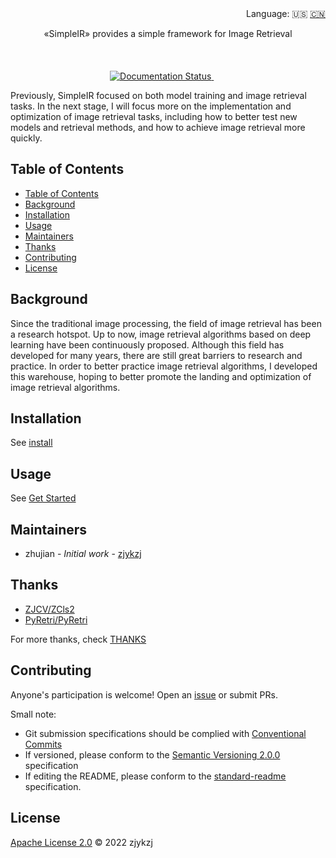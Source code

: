 <div align="right">
  Language:
    🇺🇸
  <a title="Chinese" href="./README.zh-CN.md">🇨🇳</a>
</div>

<div align="center"><a title="" href="https://github.com/zjykzj/SimpleIR"><img align="center" src="./imgs/SimpleIR.png" alt=""></a></div>

<p align="center">
  «SimpleIR» provides a simple framework for Image Retrieval
<br>
<br>
  <a href="https://github.com/RichardLitt/standard-readme"><img src="https://img.shields.io/badge/standard--readme-OK-green.svg?style=flat-square" alt=""></a>
  <a href="https://conventionalcommits.org"><img src="https://img.shields.io/badge/Conventional%20Commits-1.0.0-yellow.svg" alt=""></a>
  <a href="http://commitizen.github.io/cz-cli/"><img src="https://img.shields.io/badge/commitizen-friendly-brightgreen.svg" alt=""></a>
  <a href="https://libraries.io/pypi/simpleir"><img src="https://img.shields.io/librariesio/github/zjykzj/SimpleIR" alt=""></a>
<br>
  <a href="https://pypi.org/project/simpleir/"><img src="https://img.shields.io/badge/PYPI-simpleir-brightgreen" alt=""></a>
  <a href="https://pypi.org/project/simpleir/"><img src="https://img.shields.io/pypi/pyversions/simpleir" alt=""></a>
  <a href="https://pypi.org/project/simpleir/"><img src="https://img.shields.io/pypi/v/simpleir" alt=""></a>
  <a href="https://pypi.org/project/simpleir/"><img src="https://img.shields.io/pypi/l/simpleir" alt=""></a>
  <a href="https://pypi.org/project/simpleir/"><img src="https://img.shields.io/pypi/dd/simpleir?style=plastic" alt=""></a>
<br>
  <a href='https://zcls2.readthedocs.io/en/latest/?badge=latest'>
      <img src='https://readthedocs.org/projects/simpleir/badge/?version=latest' alt='Documentation Status' />
  </a>
  <a href="https://github.com/zjykzj/SimpleIR"><img src="https://img.shields.io/github/v/tag/zjykzj/simpleir" alt=""></a>
  <a href="https://github.com/zjykzj/SimpleIR"><img src="https://img.shields.io/github/repo-size/zjykzj/simpleir" alt=""></a>
  <a href="https://github.com/zjykzj/SimpleIR"><img src="https://img.shields.io/github/forks/zjykzj/simpleir?style=social" alt=""></a>
  <a href="https://github.com/zjykzj/SimpleIR"><img src="https://img.shields.io/github/stars/zjykzj/simpleir?style=social" alt=""></a>
  <a href="https://github.com/zjykzj/SimpleIR"><img src="https://img.shields.io/github/downloads/zjykzj/simpleir/total" alt=""></a>
  <a href="https://github.com/zjykzj/SimpleIR"><img src="https://img.shields.io/github/commit-activity/y/zjykzj/simpleir" alt=""></a>
</p>

Previously, SimpleIR focused on both model training and image retrieval tasks. In the next stage, I will focus more on the implementation and optimization of image retrieval tasks, including how to better test new models and retrieval methods, and how to achieve image retrieval more quickly.

## Table of Contents

- [Table of Contents](#table-of-contents)
- [Background](#background)
- [Installation](#installation)
- [Usage](#usage)
- [Maintainers](#maintainers)
- [Thanks](#thanks)
- [Contributing](#contributing)
- [License](#license)

## Background

Since the traditional image processing, the field of image retrieval has been a research hotspot. Up to now, image
retrieval algorithms based on deep learning have been continuously proposed. Although this field has developed for many
years, there are still great barriers to research and practice. In order to better practice image retrieval algorithms,
I developed this warehouse, hoping to better promote the landing and optimization of image retrieval algorithms.

## Installation

See [install](https://simpleir.readthedocs.io/en/latest/install/)

## Usage

See [Get Started](https://simpleir.readthedocs.io/en/latest/get-started/)

## Maintainers

* zhujian - *Initial work* - [zjykzj](https://github.com/zjykzj)

## Thanks

* [ZJCV/ZCls2](https://github.com/ZJCV/ZCls2)
* [PyRetri/PyRetri](https://github.com/PyRetri/PyRetri)

For more thanks, check [THANKS](THANKS.md)

## Contributing

Anyone's participation is welcome! Open an [issue](https://github.com/zjykzj/SimpleIR/issues) or submit PRs.

Small note:

* Git submission specifications should be complied
  with [Conventional Commits](https://www.conventionalcommits.org/en/v1.0.0-beta.4/)
* If versioned, please conform to the [Semantic Versioning 2.0.0](https://semver.org) specification
* If editing the README, please conform to the [standard-readme](https://github.com/RichardLitt/standard-readme)
  specification.

## License

[Apache License 2.0](LICENSE) © 2022 zjykzj
